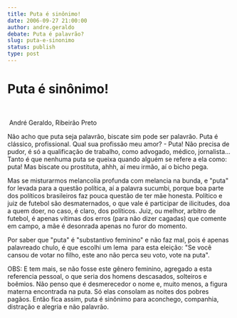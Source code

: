 ```yaml
---
title: Puta é sinônimo!
date: 2006-09-27 21:00:00
author: andre.geraldo
debate: Puta é palavrão?
slug: puta-e-sinonimo
status: publish 
type: post
---
```


Puta é sinônimo!
================


 


 André Geraldo, Ribeirão Preto



Não acho que puta seja palavrão, biscate sim pode ser palavrão. Puta é clássico, profissional. Qual sua profissão meu amor? - Puta! Não precisa de pudor, é só a qualificação de trabalho, como advogado, médico, jornalista... Tanto é que nenhuma puta se queixa quando alguém se refere a ela como: puta! Mas biscate ou prostituta, ahhh, aí meu irmão, aí o bicho pega. 


Mas se misturarmos melancolia profunda com melancia na bunda, e "puta" for levada para a questão política, aí a palavra sucumbi, porque boa parte dos políticos brasileiros faz pouca questão de ter mãe honesta. Político e juiz de futebol são desmaternados, o que vale é participar de ilicitudes, doa a quem doer, no caso, é claro, dos políticos. Juiz, ou melhor, arbitro de futebol, é apenas vítimas dos erros (para não dizer cagadas) que comente em campo, a mãe é desonrada apenas no furor do momento. 


Por saber que "puta" é "substantivo feminino" e não faz mal, pois é apenas palavreado chulo, é que escolhi um lema  para esta eleição: "Se você cansou de votar no filho, este ano não perca seu voto, vote na puta". 

OBS: E tem mais, se não fosse este gênero feminino, agregado a esta referencia pessoal, o que seria dos homens descasados, solteiros e boêmios. Não penso que é desmerecedor o nome e, muito menos, a figura materna encontrada na puta. Só elas consolam as noites dos pobres pagãos. Então fica assim, puta é sinônimo para aconchego, companhia, distração e alegria e não palavrão.   
